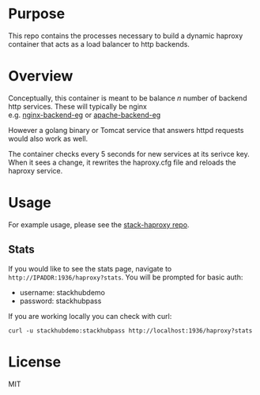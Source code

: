 # Purpose

This repo contains the processes necessary to build a dynamic haproxy container
that acts as a load balancer to http backends.

# Overview

Conceptually, this container is meant to be balance *n* number of backend
http services.  These will typically be nginx  
e.g. [nginx-backend-eg](http://github.com/stackhub/nginx-backend-eg) or 
[apache-backend-eg](http://github.com/stackhub/apache-backend-eg)

However a golang binary or Tomcat service that answers httpd requests would 
also work as well.

The container checks every 5 seconds for new services at its serivce key.  
When it sees a change, it rewrites the haproxy.cfg file and reloads
the haproxy service. 

# Usage

For example usage, please see the 
[stack-haproxy repo](http://github.com/stackhub/stack-haproxy).

## Stats

If you would like to see the stats page, navigate to 
`http://IPADDR:1936/haproxy?stats`.  You will be prompted for basic auth:

* username: stackhubdemo
* password: stackhubpass

If you are working locally you can check with curl:

`curl -u stackhubdemo:stackhubpass http://localhost:1936/haproxy?stats`

# License

MIT